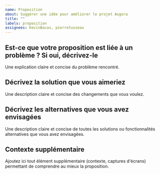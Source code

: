 ```yaml
---
name: Proposition
about: Suggérer une idée pour améliorer le projet Augora
title: ""
labels: proposition
assignees: KevinBacas, pierretusseau
---
```


## Est-ce que votre proposition est liée à un problème ? Si oui, décrivez-le

Une explication claire et concise du problème rencontré.

## Décrivez la solution que vous aimeriez

Une description claire et concise des changements que vous voulez.

## Décrivez les alternatives que vous avez envisagées

Une description claire et concise de toutes les solutions ou fonctionnalités alternatives que vous avez envisagées.

## Contexte supplémentaire

Ajoutez ici tout élément supplémentaire (contexte, captures d'écrans) permettant de comprendre au mieux la proposition.
